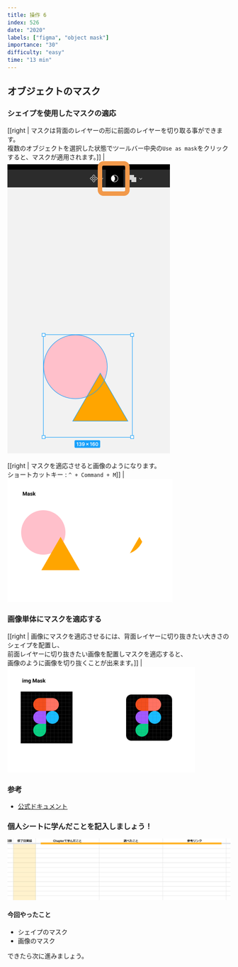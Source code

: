 ```yaml
---
title: 操作 6
index: 526
date: "2020"
labels: ["figma", "object mask"]
importance: "30"
difficulty: "easy"
time: "13 min"
---
```


## オブジェクトのマスク

### シェイプを使用したマスクの適応

[[right | マスクは背面のレイヤーの形に前面のレイヤーを切り取る事ができます。<br/>複数のオブジェクトを選択した状態でツールバー中央の`Use as mask`をクリックすると、マスクが適用されます。]]
| ![use-as-mask](./img/use-as-mask.png)

[[right | マスクを適応させると画像のようになります。<br/>ショートカットキー : `^ + Command + M`]]
| ![mask](./img/mask.png)

### 画像単体にマスクを適応する

[[right | 画像にマスクを適応させるには、背面レイヤーに切り抜きたい大きさのシェイプを配置し、<br/>前面レイヤーに切り抜きたい画像を配置しマスクを適応すると、<br/>画像のように画像を切り抜くことが出来ます。]]
| ![mask-img](./img/mask-img.png)

### 参考

- [公式ドキュメント](https://help.figma.com/hc/en-us/articles/360040450253-Masks)

### 個人シートに学んだことを記入しましょう！

![sheet](../../assets/sheet.png)

#### 今回やったこと

- シェイプのマスク
- 画像のマスク

できたら次に進みましょう。
